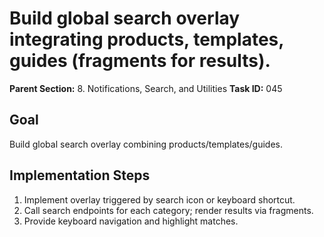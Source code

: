# Build global search overlay integrating products, templates, guides (fragments for results).

**Parent Section:** 8. Notifications, Search, and Utilities
**Task ID:** 045

## Goal
Build global search overlay combining products/templates/guides.

## Implementation Steps
1. Implement overlay triggered by search icon or keyboard shortcut.
2. Call search endpoints for each category; render results via fragments.
3. Provide keyboard navigation and highlight matches.
